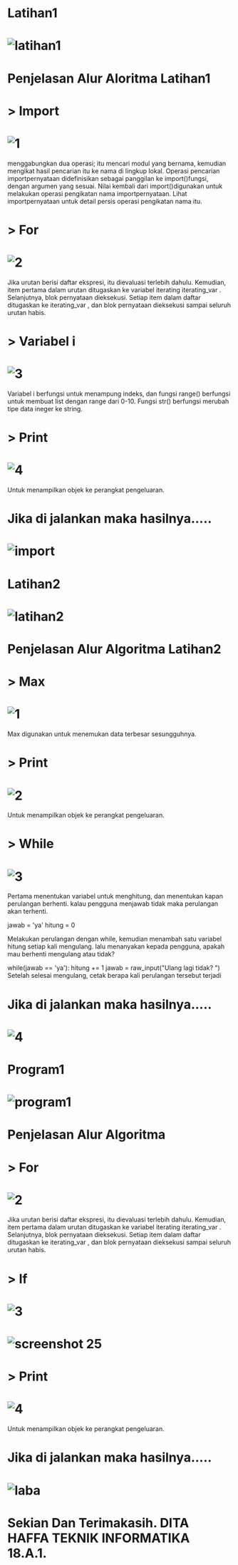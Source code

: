 # Latihan1
# ![latihan1](https://user-images.githubusercontent.com/46733598/52893302-74413d00-31cd-11e9-883d-1acf04619299.png)

# Penjelasan Alur Aloritma Latihan1

# > Import
# ![1](https://user-images.githubusercontent.com/46733598/52768012-bbf58680-305e-11e9-988d-0d12fa67a5f1.png)
menggabungkan dua operasi; itu mencari modul yang bernama, kemudian mengikat hasil pencarian itu ke nama di lingkup lokal. Operasi pencarian importpernyataan didefinisikan sebagai panggilan ke import()fungsi, dengan argumen yang sesuai. Nilai kembali dari import()digunakan untuk melakukan operasi pengikatan nama importpernyataan. Lihat importpernyataan untuk detail persis operasi pengikatan nama itu.
# > For
# ![2](https://user-images.githubusercontent.com/46733598/52893123-c97c4f00-31cb-11e9-8f4f-df911842452b.png)
Jika urutan berisi daftar ekspresi, itu dievaluasi terlebih dahulu. Kemudian, item pertama dalam urutan ditugaskan ke variabel iterating iterating_var . Selanjutnya, blok pernyataan dieksekusi. Setiap item dalam daftar ditugaskan ke iterating_var , dan blok pernyataan dieksekusi sampai seluruh urutan habis.
# > Variabel i
# ![3](https://user-images.githubusercontent.com/46733598/52893197-650dbf80-31cc-11e9-9d0f-b74177dd810c.png)
Variabel i berfungsi untuk menampung indeks, dan fungsi range() berfungsi untuk membuat list dengan range dari 0-10. Fungsi str() berfungsi merubah tipe data ineger ke string.
# > Print
# ![4](https://user-images.githubusercontent.com/46733598/52893232-d51c4580-31cc-11e9-8ab0-f7236531d8a4.png)
Untuk menampilkan objek ke perangkat pengeluaran.

# Jika di jalankan maka hasilnya.....
# ![import](https://user-images.githubusercontent.com/46733598/52893330-bc605f80-31cd-11e9-8685-b5d744d01f71.png)

# Latihan2
# ![latihan2](https://user-images.githubusercontent.com/46733598/52893365-077a7280-31ce-11e9-87d6-80d8fb3f734b.png)

# Penjelasan Alur Algoritma Latihan2

# > Max
# ![1](https://user-images.githubusercontent.com/46733598/52893412-5de7b100-31ce-11e9-975d-c9a3ae2eb000.png)
Max digunakan untuk menemukan data terbesar sesungguhnya.
# > Print 
# ![2](https://user-images.githubusercontent.com/46733598/52893418-7eb00680-31ce-11e9-8b62-763ddc26ca88.png)
Untuk menampilkan objek ke perangkat pengeluaran.
# > While
# ![3](https://user-images.githubusercontent.com/46733598/52893466-f8e08b00-31ce-11e9-8289-20b53946dec4.png)
Pertama menentukan variabel untuk menghitung, dan menentukan kapan perulangan berhenti. kalau pengguna menjawab tidak maka perulangan akan terhenti.

jawab = 'ya'
hitung = 0

Melakukan perulangan dengan while, kemudian menambah satu variabel hitung setiap kali mengulang. lalu menanyakan kepada pengguna, apakah mau berhenti mengulang atau tidak?

while(jawab == 'ya'):
  hitung += 1
  jawab = raw_input("Ulang lagi tidak? ")
Setelah selesai mengulang, cetak berapa kali perulangan tersebut terjadi

# Jika di jalankan maka hasilnya.....
# ![4](https://user-images.githubusercontent.com/46733598/52893487-41984400-31cf-11e9-8055-47762563e61f.png)

# Program1
# ![program1](https://user-images.githubusercontent.com/46733598/52893543-ec106700-31cf-11e9-9249-f5c90ef4d1ec.png)

# Penjelasan Alur Algoritma

# > For
# ![2](https://user-images.githubusercontent.com/46733598/52893573-5fb27400-31d0-11e9-9f91-c73a56ffe52a.png)
Jika urutan berisi daftar ekspresi, itu dievaluasi terlebih dahulu. Kemudian, item pertama dalam urutan ditugaskan ke variabel iterating iterating_var . Selanjutnya, blok pernyataan dieksekusi. Setiap item dalam daftar ditugaskan ke iterating_var , dan blok pernyataan dieksekusi sampai seluruh urutan habis.
# > If
# ![3](https://user-images.githubusercontent.com/46733598/52893638-fc751180-31d0-11e9-8cc5-8a19e417aa31.png)
# ![screenshot 25](https://user-images.githubusercontent.com/46733598/52893645-0bf45a80-31d1-11e9-92ed-eebd68e4ad1c.png)
# > Print 
# ![4](https://user-images.githubusercontent.com/46733598/52893658-3b0acc00-31d1-11e9-806f-4a66cfaa1abe.png)
Untuk menampilkan objek ke perangkat pengeluaran.

# Jika di jalankan maka hasilnya.....
# ![laba](https://user-images.githubusercontent.com/46733598/52893667-891fcf80-31d1-11e9-966f-feb3c34aafe3.png)

# Sekian Dan Terimakasih. DITA HAFFA TEKNIK INFORMATIKA 18.A.1.



